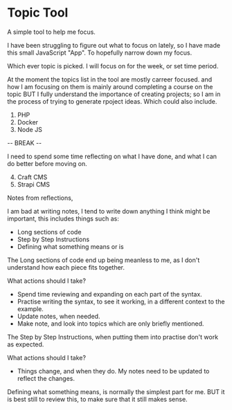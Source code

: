 # Topic Tool

A simple tool to help me focus.

I have been struggling to figure out what to focus on lately, so I have made this small JavaScript "App". To hopefully narrow down my focus.

Which ever topic is picked. I will focus on for the week, or set time period.

At the moment the topics list in the tool are mostly carreer focused. and how I am focusing on them is mainly around completing a course on the topic BUT I fully understand the importance of creating projects; so I am in the process of trying to generate rpoject ideas. Which could also include.

1. PHP
2. Docker
3. Node JS 

-- BREAK --

I need to spend some time reflecting on what I have done, and what I can do better before moving on.

4. Craft CMS
5. Strapi CMS

Notes from reflections, 

I am bad at writing notes, I tend to write down anything I think might be important, this includes things such as: 

- Long sections of code
- Step by Step Instructions
- Defining what something means or is

The Long sections of code end up being meanless to me, as I don't understand how each piece fits together.

What actions should I take?

- Spend time reviewing and expanding on each part of the syntax. 
- Practise writing the syntax, to see it working, in a different context to the example.
- Update notes, when needed.
- Make note, and look into topics which are only briefly mentioned.

The Step by Step Instructions, when putting them into practise don't work as expected.

What actions should I take?

- Things change, and when they do. My notes need to be updated to reflect the changes.

Defining what something means, is normally the simplest part for me. BUT it is best still to review this, to make sure that it still makes sense.

<!--

The Net Ninja 	
Best overall YouTubechannel for programmers 
https://www.youtube.com/c/TheNetNinja/playlists

Next.js & Netlify Identity (auth) Tutorial
Next.js & Contentful Tutorial
Next.js Tutorial for Beginners

SvelteKit Tutorial (Crash Course)
Svelte Tutorial for Beginners

JSON Server Tutorial

Deno WebSockets Tutorial
Deno Jump-start Tutorial

REST API Tutorials (Node, Express & Mongo) *************************











Nuxt 3 Tutorial
Pinia Crash Course
Supabase Crash Course
Weather App Build (with Vue 3 & Tailwind CSS)

Parallax Landing Page Build

Build Layouts with CSS Grid

Complete MongoDB Tutorial
Figma & Astro Static Site Build
Coding Challenges

Vuex 4 & Firebase Auth
Firebase 9 Tutorial

Make a Blog Filter / Search
Light & Dark Mode with CSS Variables
SASS Tutorial (Build Your Own CSS Library)
Xd Web Design Tutorials
Adobe Xd Tutorial for Beginners
Tailwind Just in Time Tutorial


Bootstrap 5 Tutorial
Go Tutorial (Golang) for Beginners
Vue 3 with TypeScript Jump Start



Material UI Tutorial
Gatsby Tutorial
GitHub Tips
Vue 3 Animations & Transitions Tutorial


Vue.js 3 Tutorial
CSS Loaders Tutorial
Firebase Firestore Pagination


Bulma CSS Tutorial
Asynchronous JavaScript (2020 version)
Sapper Tutorial (Crash Course)

Flutter Animation Tutorial

Tailwind CSS Tutorial



Webpack & TypeScript Setup
TypeScript Tutorial

Firebase Functions
Laravel 6 Tutorial for Beginners
Mobile-First Responsive Build (with CSS Grid)

Flutter & Firebase App Build

Flutter Tutorial for Beginners
HTML & CSS Crash Course Tutorial

PWA Tutorial for Beginners
Firebase Hosting Tutorial
Modern JavaScript Tutorial
Screencasting Tutorial

Firebase Auth Tutorial
Vuetify Tutorial
Vue CLI 3 Tutorial
D3 Tutorial - The Basics
Ninja News Flashes

Materialize Tutorial
Firebase Firestore Tutorial
Object Oriented JavaScript
Real-time Chat with Vue & Firebase (Preview)
GraphQL Tutorial
Regular Expressions (RegEx) Tutorial
CSS Variables Tutorial
Django Tutorial (Create a Blog)
OAuth Login (Passport.js) Tutorial
CSS Grid Tutorial
JavaScript DOM Tutorial
Vuex Tutorial
Python 3 Tutorial for Beginners
Git & GitHub Tutorial for Beginners
WebSockets Tutorial (Node & Socket.io Chat App)
Vue JS 2 Tutorial

Bootstrap 4 Tutorials
MongoDB Tutorial for Beginners
React Tutorials
Webpack Tutorials for Beginners
Styling a HTML5 Form
Grunt JS Tutorials

SASS Tutorial
Asynchronous JavaScript Tutorial
CSS Tips & Tricks
Angular 2 Tutorials
JavaScript ES6 Tutorials
CSS Animation Tutorial
CSS Flexbox Tutorial
AngularJS Tutorials
Bootstrap 3 Tutorials
PSD to Responsive Website Tutorial
Responsive Web Design Tutorials
JavaScript Tips & Tricks
PSD to WordPress Tutorial
CSS Positioning Tutorials
jQuery Tutorials for Beginners
PSD to HTML & CSS Series 1 (unresponsive)
JavaScript Tutorials for Beginners
CSS Tutorials For Beginners
HTML Tutorials For Beginners

-->

<!--

The New Boston
https://www.youtube.com/user/thenewboston/playlists

Loopring Tutorials
Ethereum Tutorials
thenewboston Blockchain Tutorials
Discord Bot with Python Tutorials

Spring Boot with Kotlin & JUnit 5 Tutorials
ECMAScript 6 / ES6 New Features Tutorials

Angular 2 for Beginners Tutorials
Django Tutorials for Beginners
Gulp (Gulp.js) Tutorials for Beginners
Python Web Crawler Tutorials
SEO for Beginners Tutorials
Windows Command Line Tutorials
Python Network Packet Sniffer Tutorials
Flask Web Development with Python Tutorials
Python Reverse Shell Tutorials
Python GUI Development with GTK+ 3
Python Website Scanner Tutorials
Metasploit for Network Security Tutorials
Nmap Tutorials for Beginners
WiFi Wireless Security Tutorials Playlist
Wireshark Tutorials for Beginners Playlist
Linux Tutorial for Beginners Playlist
Foundation for Responsive Web Design for Beginners
Sass & SCSS Tutorial for Beginners Playlist
Grunt JS Tutorials for Beginners Playlist
Less CSS Tutorials for Beginners Playlist
Bootstrap Tutorials for Beginners Playlist
MongoDB for Beginners Tutorials

JavaFX Java GUI Design Tutorials
iOS Development with Swift Tutorials
Adobe Illustrator CS6 for Beginners Tutorials
Android App Development for Beginners Playlist
Pygame (Python Game Development) Playlist
Microsoft Excel 2013 Tutorials Playlist
Responsive Web Design Playlist
Python GUI with Tkinter Playlist
Python 3.4 Programming Tutorials
C Programming Tutorials
Physics Puzzle Game Development w/ Construct 2 Playlist
Platform Game Development w/ Construct 2 Playlist
Game Development w/ Construct 2 Playlist

R Programming Tutorials Playlist
Photoshop CS6 Playlist
After Effects CS6 Playlist
Git Tutorials Playlist

How to Make Beer Playlist
AJAX Tutorials Playlist
Computer Networking Playlist
Biology Lecture Playlist
Adobe Photoshop Tutorials Playlist

C++ GUI with Qt Playlist
Java Game Development with Slick Playlist
How to Build a Go Kart Playlist
Physics Lessons Playlist
Buckys Vlog
Project Lisa Official Playlist
Ruby Programming Tutorials Playlist
MySQL Database Tutorial

HTML5 Tutorials Playlist
Chemistry Tutorials Playlist
Adobe Premiere Pro Tutorials Playlist
XHTML and CSS Tutorials Playlist
Visual Basic Tutorials Playlist
Introduction to Physics Playlist
jQuery Tutorials Playlist
Introduction to Geometry Playlist
Introduction to Biology Playlist
Geometry Playlist
C# Beginners Tutorials Playlist
C++ Programming Tutorials Playlist
Unreal Development Kit UDK Tutorials Playlist

JavaScript Tutorials Playlist
Basic Math Tutorials Playlist
Algebra Tutorials Playlist
Advanced UDK Tutorials
Android Application Development Tutorials

Cocos2D iPhone Tutorials
iPhone Development Tutorials
Objective C Programming Tutorials

Dreamweaver CS4 Tutorials
Java (Intermediate) Tutorials

iPod / iPhone App Reviews
Java Game Development Tutorials

3Ds Max 2010 Tutorials

Computer Game Development Tutorial
Java (Beginner) Programming Tutorials
Python Programming Tutorials
C Programming Tutorials
How To Build a Computer Tutorials from thenewboston
Adobe After Effects Tutorials from thenewboston
C++ Programming Tutorials from thenewboston

-->


<!--

CS Dojo	
Best for beginners 
https://www.youtube.com/c/CSDojo/playlists

Life of Luba 	
Best for programmers trying to find a job 
https://www.youtube.com/c/LifeofLuba/playlists

Academind 	
Best for unique programming insights 
https://www.youtube.com/c/Academind/playlists

Derek Banas	
Best for creative learning 
https://www.youtube.com/c/derekbanas/playlists

Free Code Camp
https://www.youtube.com/c/Freecodecamp/playlists

Level Up Tuts 
https://www.youtube.com/c/LevelUpTuts/playlists

NetworkChuck
https://www.youtube.com/c/NetworkChuck/playlists

Computerphile
https://www.youtube.com/user/Computerphile/playlists

Fireship
https://www.youtube.com/c/Fireship/playlists

Crash Course
https://www.youtube.com/c/crashcourse/playlists

-->





















